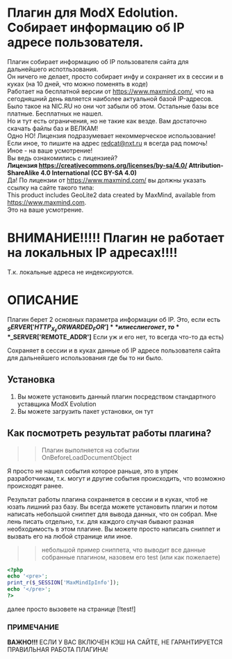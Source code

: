 # Плагин для ModX Edolution. Собирает информацию об IP адресе пользователя.

Плагин собирает информацию об IP пользователя сайта для дальнейшего испотльзования.<br>
Он ничего не делает, просто собирает инфу и сохраняет их в сессии и в куках (на 10 дней, что можно поменять в коде)<br>
Работает на бесплатной версии от https://www.maxmind.com/, что на сегодняшний день является наиболее актуальной базой IP-адресов.<br>
Было такое на NIC.RU но они чот забыли об этом. Остальные базы все платные. Бесплатных не нашел.<br>
Но и тут есть ограничения, но не такие как везде. Вам достаточно скачать файлы баз и ВЕЛКАМ!<br>
Одно НО! Лицензия подразумевает некоммерческое использование!<br>
Если иное, то пишите на адрес redcat@nxt.ru я всегда рад помочь!<br>
Иное - на ваше усмотрение!<br>
Вы ведь ознакомились с лицензией? <br>
**Лицензия https://creativecommons.org/licenses/by-sa/4.0/ Attribution-ShareAlike 4.0 International (CC BY-SA 4.0)**<br>
Да! По лицензии от https://www.maxmind.com/ вы должны указать ссылку на сайте такого типа:<br>
This product includes GeoLite2 data created by MaxMind, available from <a href="https://www.maxmind.com">https://www.maxmind.com</a>.<br>
Это на ваше усмотрение.

# ВНИМАНИЕ!!!!! Плагин не работает на локальных IP адресах!!!!

Т.к. локальные адреса не индексируются.

# ОПИСАНИЕ

Плагин берет 2 основных параметра информации об IP.
Это, если есть **$_SERVER['HTTP_X_FORWARDED_FOR']** или если его нет, то **$_SERVER['REMOTE_ADDR']** 
Если уж и его нет, то всегда что-то да есть)

Сохраняет в сессии и в куках данные об IP адресе пользователя сайта для дальнейшего использования где бы то ни было.

## Установка

1. Вы можете установить данный плагин посредством стандартного уставщика ModX Evolution
2. Вы можете загрузить пакет установки, он тут

## Как посмотреть результат работы плагина?

>> Плагин выполняется на событии OnBeforeLoadDocumentObject<br>

Я просто не нашел события которое раньше, это в упрек разработчикам, т.к. могут и другие события происходить, что возможно происходят ранее.

Результат работы плагина сохраняется в сессии и в куках, чтоб не юзать лишний раз базу.
Вы всегда можете установить плагин и потом написать небольшой сниппет для вывода данных, что он собрал.
Мне лень писать отдельно, т.к. для каждого случая бывают разная необходимость в этом плагине.
Вы можете просто написать сниппет и вызвать его на любой странице или иное.

>> небольшой пример сниппета, что выводит все данные собранные плагином, назовем его test (или как пожелаете) <br>

```php
<?php 
echo '<pre>';
print_r($_SESSION['MaxMindIpInfo']);
echo '</pre>';
?>
```

далее просто вызовете на странице [!test!]

### ПРИМЕЧАНИЕ
**ВАЖНО!!!**
ЕСЛИ У ВАС ВКЛЮЧЕН КЭШ НА САЙТЕ, НЕ ГАРАНТИРУЕТСЯ ПРАВИЛЬНАЯ РАБОТА ПЛАГИНА!